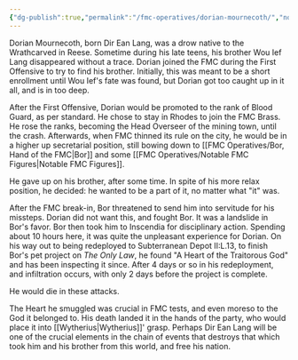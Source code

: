 ```yaml
---
{"dg-publish":true,"permalink":"/fmc-operatives/dorian-mournecoth/","noteIcon":""}
---
```


Dorian Mournecoth, born Dir Ean Lang, was a drow native to the Wrathcarved in Reese. Sometime during his late teens, his brother Wou Ief Lang disappeared without a trace. Dorian joined the FMC during the First Offensive to try to find his brother. Initially, this was meant to be a short enrollment until Wou Ief's fate was found, but Dorian got too caught up in it all, and is in too deep.

After the First Offensive, Dorian would be promoted to the rank of Blood Guard, as per standard. He chose to stay in Rhodes to join the FMC Brass. He rose the ranks, becoming the Head Overseer of the mining town, until the crash. Afterwards, when FMC thinned its rule on the city, he would be in a higher up secretarial position, still bowing down to [[FMC Operatives/Bor, Hand of the FMC\|Bor]] and some [[FMC Operatives/Notable FMC Figures\|Notable FMC Figures]]. 

He gave up on his brother, after some time. In spite of his more relax position, he decided: he wanted to be a part of it, no matter what "it" was.

After the FMC break-in, Bor threatened to send him into servitude for his missteps. Dorian did not want this, and fought Bor. It was a landslide in Bor's favor. Bor then took him to Inscendia for disciplinary action. Spending about 10 hours here, it was quite the unpleasant experience for Dorian. On his way out to being redeployed to Subterranean Depot II:L.13, to finish Bor's pet project on *The Only Law*, he found "A Heart of the Traitorous God" and has been inspecting it since. After 4 days or so in his redeployment, and infiltration occurs, with only 2 days before the project is complete. 

He would die in these attacks.

The Heart he smuggled was crucial in FMC tests, and even moreso to the God it belonged to. His death landed it in the hands of the party, who would place it into [[Wytherius\|Wytherius]]' grasp. Perhaps Dir Ean Lang will be one of the crucial elements in the chain of events that destroys that which took him and his brother from this world, and free his nation.